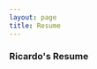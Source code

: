 ```yaml
---
layout: page
title: Resume
---
```

### Ricardo's Resume
<object data="./Ricardo_Solis_s_CV_Eng__ver_.pdf" width="1000" height="1000" type='application/pdf'></object>

